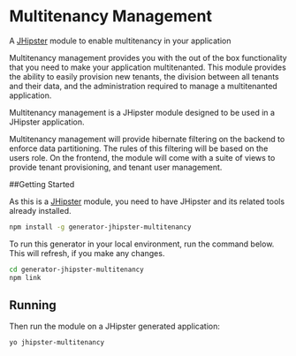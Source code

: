 # Multitenancy Management
A [JHipster](http://jhipster.github.io/) module to enable multitenancy in your application

<p>Multitenancy management provides you with the out of the box functionality that you need to make your application multitenanted. This module provides the ability to easily provision new tenants, the division between all tenants and their data, and the administration required to manage a multitenanted application.</p>
<p>Multitenancy management is a JHipster module designed to be used in a JHipster application. </p>
<p>Multitenancy management will provide hibernate filtering on the backend to enforce data partitioning. The rules of this filtering will be based on the users role. On the frontend, the module will come with a suite of views to provide tenant provisioning, and tenant user management.</p>

##Getting Started

As this is a [JHipster](http://jhipster.github.io/) module, you need to have JHipster and its related tools already installed.

```bash
npm install -g generator-jhipster-multitenancy
```

To run this generator in your local environment, run the command below. This will refresh, if you make any changes.

```bash
cd generator-jhipster-multitenancy
npm link
```

## Running

Then run the module on a JHipster generated application:

```bash
yo jhipster-multitenancy
```

